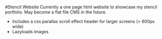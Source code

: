 #Stencil Website
Currently a one page html website to showcase my stencil portfolio. May become a flat file CMS in the future.
* Includes a css parallax scroll effect header for larger screens (> 600px wide)
* Lazyloads images